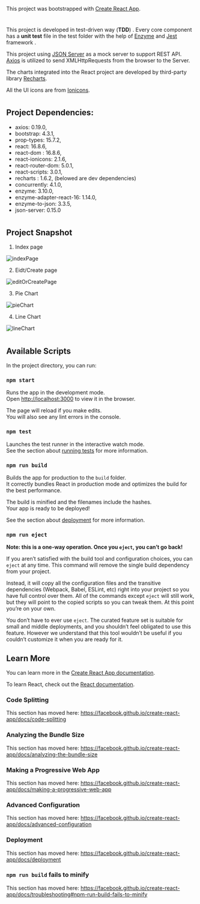 This project was bootstrapped with [Create React App](https://github.com/facebook/create-react-app).


#
This project is developed in test-driven way (**TDD**) . Every core component has a **unit test** file in the test folder with the help of [Enzyme](https://airbnb.io/enzyme/) and [Jest](https://jestjs.io/)  framework . 

This project using   [JSON Server](https://github.com/typicode/json-server) as a mock server to support REST API.  [Axios](https://github.com/axios/axios) is utilized to send XMLHttpRequests from the browser to the Server. 


The charts integrated into the React project are developed by third-party library [Recharts](http://recharts.org/en-US).


All the UI icons are from [Ionicons](https://ionicons.com/).

#

## Project Dependencies:

* axios: 0.19.0,
* bootstrap: 4.3.1,
* prop-types: 15.7.2,
* react: 16.8.6,
* react-dom : 16.8.6,
* react-ionicons: 2.1.6,
* react-router-dom: 5.0.1,
* react-scripts: 3.0.1,
* recharts : 1.6.2, (belowed are dev dependencies)
* concurrently: 4.1.0,
* enzyme: 3.10.0,
* enzyme-adapter-react-16: 1.14.0,
* enzyme-to-json:  3.3.5,
* json-server: 0.15.0


#


## Project Snapshot


1. Index page

![indexPage](https://github.com/ButBueatiful/dotvim/raw/master/screenshots/vim-screenshot.jpg)


2. Eidt/Create page

![editOrCreatePage](https://github.com/ButBueatiful/dotvim/raw/master/screenshots/vim-screenshot.jpg)

3. Pie Chart 

![pieChart](https://github.com/ButBueatiful/dotvim/raw/master/screenshots/vim-screenshot.jpg)

4. Line Chart

![lineChart](https://github.com/ButBueatiful/dotvim/raw/master/screenshots/vim-screenshot.jpg)


# 
## Available Scripts

In the project directory, you can run:

### `npm start`

Runs the app in the development mode.<br>
Open [http://localhost:3000](http://localhost:3000) to view it in the browser.

The page will reload if you make edits.<br>
You will also see any lint errors in the console.

### `npm test`

Launches the test runner in the interactive watch mode.<br>
See the section about [running tests](https://facebook.github.io/create-react-app/docs/running-tests) for more information.

### `npm run build`

Builds the app for production to the `build` folder.<br>
It correctly bundles React in production mode and optimizes the build for the best performance.

The build is minified and the filenames include the hashes.<br>
Your app is ready to be deployed!

See the section about [deployment](https://facebook.github.io/create-react-app/docs/deployment) for more information.

### `npm run eject`

**Note: this is a one-way operation. Once you `eject`, you can’t go back!**

If you aren’t satisfied with the build tool and configuration choices, you can `eject` at any time. This command will remove the single build dependency from your project.

Instead, it will copy all the configuration files and the transitive dependencies (Webpack, Babel, ESLint, etc) right into your project so you have full control over them. All of the commands except `eject` will still work, but they will point to the copied scripts so you can tweak them. At this point you’re on your own.

You don’t have to ever use `eject`. The curated feature set is suitable for small and middle deployments, and you shouldn’t feel obligated to use this feature. However we understand that this tool wouldn’t be useful if you couldn’t customize it when you are ready for it.

## Learn More

You can learn more in the [Create React App documentation](https://facebook.github.io/create-react-app/docs/getting-started).

To learn React, check out the [React documentation](https://reactjs.org/).

### Code Splitting

This section has moved here: https://facebook.github.io/create-react-app/docs/code-splitting

### Analyzing the Bundle Size

This section has moved here: https://facebook.github.io/create-react-app/docs/analyzing-the-bundle-size

### Making a Progressive Web App

This section has moved here: https://facebook.github.io/create-react-app/docs/making-a-progressive-web-app

### Advanced Configuration

This section has moved here: https://facebook.github.io/create-react-app/docs/advanced-configuration

### Deployment

This section has moved here: https://facebook.github.io/create-react-app/docs/deployment

### `npm run build` fails to minify

This section has moved here: https://facebook.github.io/create-react-app/docs/troubleshooting#npm-run-build-fails-to-minify
